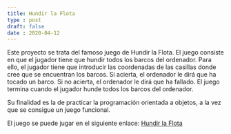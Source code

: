 ```yaml
---
title: Hundir la Flota
type : post
draft: false
date : 2020-04-12
---
```


Este proyecto se trata del famoso juego de Hundir la Flota. El juego consiste en que el jugador tiene que hundir todos los barcos del ordenador. Para ello, el jugador tiene que introducir las coordenadas de las casillas donde cree que se encuentran los barcos. Si acierta, el ordenador le dirá que ha tocado un barco. Si no acierta, el ordenador le dirá que ha fallado. El juego termina cuando el jugador hunde todos los barcos del ordenador.

Su finalidad es la de practicar la programación orientada a objetos, a la vez que se consigue un juego funcional.

El juego se puede jugar en el siguiente enlace: [Hundir la Flota](http://es.battleship-game.org/)
